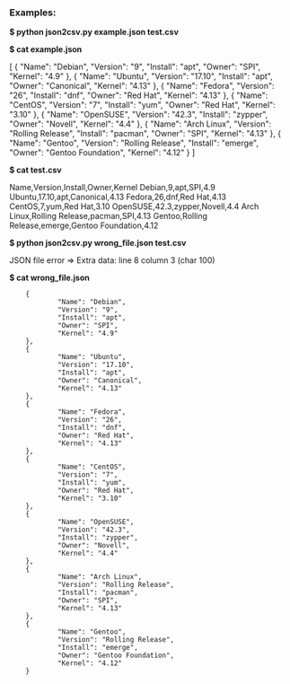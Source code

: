 ### Examples:

**$ python json2csv.py example.json test.csv**

**$ cat example.json**

[
        {
                "Name": "Debian",
                "Version": "9",
                "Install": "apt",
                "Owner": "SPI",
                "Kernel": "4.9"
        },
        {
                "Name": "Ubuntu",
                "Version": "17.10",
                "Install": "apt",
                "Owner": "Canonical",
                "Kernel": "4.13"
        },
        {
                "Name": "Fedora",
                "Version": "26",
                "Install": "dnf",
                "Owner": "Red Hat",
                "Kernel": "4.13"
        },
        {
                "Name": "CentOS",
                "Version": "7",
                "Install": "yum",
                "Owner": "Red Hat",
                "Kernel": "3.10"
        },
        {
                "Name": "OpenSUSE",
                "Version": "42.3",
                "Install": "zypper",
                "Owner": "Novell",
                "Kernel": "4.4"
        },
        {
                "Name": "Arch Linux",
                "Version": "Rolling Release",
                "Install": "pacman",
                "Owner": "SPI",
                "Kernel": "4.13"
        },
        {
                "Name": "Gentoo",
                "Version": "Rolling Release",
                "Install": "emerge",
                "Owner": "Gentoo Foundation",
                "Kernel": "4.12"
        }
]

**$ cat test.csv**

Name,Version,Install,Owner,Kernel
Debian,9,apt,SPI,4.9
Ubuntu,17.10,apt,Canonical,4.13
Fedora,26,dnf,Red Hat,4.13
CentOS,7,yum,Red Hat,3.10
OpenSUSE,42.3,zypper,Novell,4.4
Arch Linux,Rolling Release,pacman,SPI,4.13
Gentoo,Rolling Release,emerge,Gentoo Foundation,4.12

**$ python json2csv.py wrong_file.json test.csv**

JSON file error => Extra data: line 8 column 3 (char 100)

**$ cat wrong_file.json**

        {
                "Name": "Debian",
                "Version": "9",
                "Install": "apt",
                "Owner": "SPI",
                "Kernel": "4.9"
        },
        {
                "Name": "Ubuntu",
                "Version": "17.10",
                "Install": "apt",
                "Owner": "Canonical",
                "Kernel": "4.13"
        },
        {
                "Name": "Fedora",
                "Version": "26",
                "Install": "dnf",
                "Owner": "Red Hat",
                "Kernel": "4.13"
        },
        {
                "Name": "CentOS",
                "Version": "7",
                "Install": "yum",
                "Owner": "Red Hat",
                "Kernel": "3.10"
        },
        {
                "Name": "OpenSUSE",
                "Version": "42.3",
                "Install": "zypper",
                "Owner": "Novell",
                "Kernel": "4.4"
        },
        {
                "Name": "Arch Linux",
                "Version": "Rolling Release",
                "Install": "pacman",
                "Owner": "SPI",
                "Kernel": "4.13"
        },
        {
                "Name": "Gentoo",
                "Version": "Rolling Release",
                "Install": "emerge",
                "Owner": "Gentoo Foundation",
                "Kernel": "4.12"
        }

